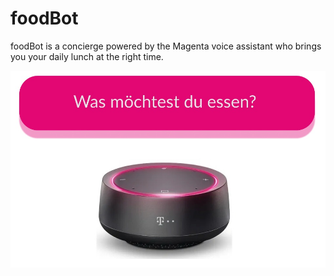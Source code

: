 # foodBot

foodBot is a concierge powered by the Magenta voice assistant who brings you your daily lunch at the right time.

![](assets/foodbot.jpeg)

